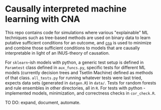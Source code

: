 # Causally interpreted machine learning with CNA

This repo contains code for simulations where various "explainable" ML techniques such as tree-based methods are used on binary data to learn putative sufficient conditions for an outcome, and [`cna`](https://cran.r-project.org/web/packages/cna/index.html) is used to minimize and combine those sufficient conditions to models that are causally interpretable in light of an INUS-theory of causation.

For `sklearn`-ish models with python, a generic test setup is defined in `Paramtest` class defined in `aux_funcs.py`, specific tests for different ML models (currently decision trees and Tsetlin Machine) defined as methods of that class. `all_tests.py` for running whatever tests were last tried, expects data sets (generated in `datgen.R`) in `data/`.
Tests for random forests and rule ensembles in other directories, all in `R`.
For tests with python -implemented models, minimization, and correctness checks in `cor_check.R`.

TO DO: expand, document, automate.
